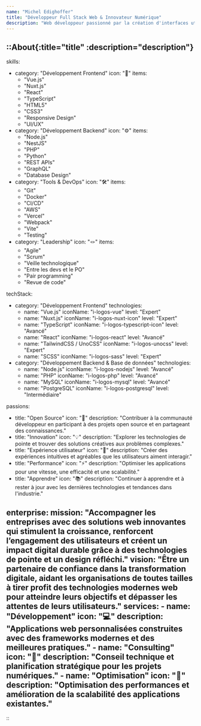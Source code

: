 ```yaml
---
name: "Michel Edighoffer"
title: "Développeur Full Stack Web & Innovateur Numérique"
description: "Web développeur passionné par la création d'interfaces utilisateur modernes et réactives. Spécilisé pour trouver les meilleures solutions transformant une idée en expériences utilisateur optimales"
---
```


::About{:title="title" :description="description"}
---
skills:
  - category: "Développement Frontend"
    icon: "🎨"
    items: 
      - "Vue.js"
      - "Nuxt.js"
      - "React"
      - "TypeScript"
      - "HTML5"
      - "CSS3"
      - "Responsive Design"
      - "UI/UX"
  - category: "Développement Backend"
    icon: "⚙️"
    items: 
      - "Node.js"
      - "NestJS"
      - "PHP"
      - "Python"
      - "REST APIs"
      - "GraphQL"
      - "Database Design"
  - category: "Tools & DevOps"
    icon: "🛠️"
    items: 
      - "Git"
      - "Docker"
      - "CI/CD"
      - "AWS"
      - "Vercel"
      - "Webpack"
      - "Vite"
      - "Testing"
  - category: "Leadership"
    icon: "🪢"
    items: 
      - "Agile"
      - "Scrum"
      - "Veille technologique"
      - "Entre les devs et le PO"
      - "Pair programming"
      - "Revue de code"

techStack:
  - category: "Développement Frontend"
    technologies:
      - name: "Vue.js"
        iconName: "i-logos-vue"
        level: "Expert" 
      - name: "Nuxt.js"
        iconName: "i-logos-nuxt-icon"
        level: "Expert" 
      - name: "TypeScript"
        iconName: "i-logos-typescript-icon"
        level: "Avancé" 
      - name: "React"
        iconName: "i-logos-react"
        level: "Avancé" 
      - name: "TailwindCSS / UnoCSS"
        iconName: "i-logos-unocss"
        level: "Expert" 
      - name: "SCSS"
        iconName: "i-logos-sass"
        level: "Expert" 
  - category: "Développement Backend & Base de données"
    technologies:
      - name: "Node.js"
        iconName: "i-logos-nodejs"
        level: "Avancé" 
      - name: "PHP"
        iconName: "i-logos-php"
        level: "Avancé" 
      - name: "MySQL"
        iconName: "i-logos-mysql"
        level: "Avancé" 
      - name: "PostgreSQL"
        iconName: "i-logos-postgresql"
        level: "Intermédiaire" 

passions:
  - title: "Open Source"
    icon: "🌟"
    description: "Contribuer à la communauté développeur en participant à des projets open source et en partageant des connaissances."
  - title: "Innovation"
    icon: "💡"
    description: "Explorer les technologies de pointe et trouver des solutions créatives aux problèmes complexes."
  - title: "Expérience utilisateur"
    icon: "👥"
    description: "Créer des expériences intuitives et agréables que les utilisateurs aiment interagir."
  - title: "Performance"
    icon: "⚡"
    description: "Optimiser les applications pour une vitesse, une efficacité et une scalabilité."
  - title: "Apprendre"
    icon: "📚"
    description: "Continuer à apprendre et à rester à jour avec les dernières technologies et tendances dans l'industrie."

enterprise:
  mission: "Accompagner les entreprises avec des solutions web innovantes qui stimulent la croissance, renforcent l’engagement des utilisateurs et créent un impact digital durable grâce à des technologies de pointe et un design réfléchi."
  vision: "Être un partenaire de confiance dans la transformation digitale, aidant les organisations de toutes tailles à tirer profit des technologies modernes web pour atteindre leurs objectifs et dépasser les attentes de leurs utilisateurs."
  services:
    - name: "Développement"
      icon: "💻"
      description: "Applications web personnalisées construites avec des frameworks modernes et des meilleures pratiques."
    - name: "Consulting"
      icon: "🎯"
      description: "Conseil technique et planification stratégique pour les projets numériques."
    - name: "Optimisation"
      icon: "🚀"
      description: "Optimisation des performances et amélioration de la scalabilité des applications existantes."
---
::